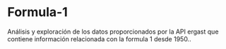 # Formula-1
Análisis y exploración de los datos proporcionados por la API ergast que contiene información relacionada con la formula 1 desde 1950..
